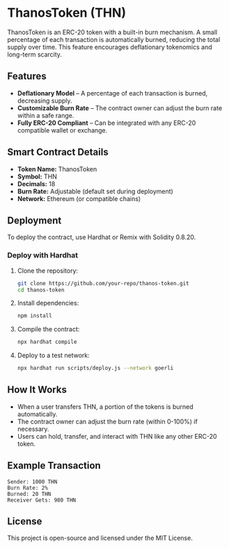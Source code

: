 # ThanosToken (THN)

ThanosToken is an ERC-20 token with a built-in burn mechanism. A small percentage of each transaction is automatically burned, reducing the total supply over time. This feature encourages deflationary tokenomics and long-term scarcity.

## Features
- **Deflationary Model** – A percentage of each transaction is burned, decreasing supply.
- **Customizable Burn Rate** – The contract owner can adjust the burn rate within a safe range.
- **Fully ERC-20 Compliant** – Can be integrated with any ERC-20 compatible wallet or exchange.

## Smart Contract Details
- **Token Name:** ThanosToken 
- **Symbol:** THN 
- **Decimals:** 18
- **Burn Rate:** Adjustable (default set during deployment)
- **Network:** Ethereum (or compatible chains)

## Deployment
To deploy the contract, use Hardhat or Remix with Solidity 0.8.20.

### Deploy with Hardhat
1. Clone the repository:
   ```sh
   git clone https://github.com/your-repo/thanos-token.git
   cd thanos-token
   ```
2. Install dependencies:
   ```sh
   npm install
   ```
3. Compile the contract:
   ```sh
   npx hardhat compile
   ```
4. Deploy to a test network:
   ```sh
   npx hardhat run scripts/deploy.js --network goerli
   ```

## How It Works
- When a user transfers THN, a portion of the tokens is burned automatically.
- The contract owner can adjust the burn rate (within 0-100%) if necessary.
- Users can hold, transfer, and interact with THN like any other ERC-20 token.

## Example Transaction
```
Sender: 1000 THN
Burn Rate: 2%
Burned: 20 THN
Receiver Gets: 980 THN
```

## License
This project is open-source and licensed under the MIT License.

